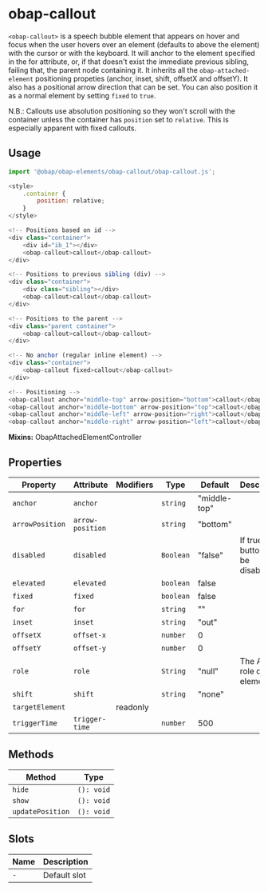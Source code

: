 # obap-callout

`<obap-callout>` is a speech bubble element that appears on hover and focus when the user hovers over an element (defaults to above the element) with the cursor or with the keyboard. It will anchor to the element specified in the for attribute, or, if that doesn't exist the immediate previous sibling, failing that, the parent node containing it. It inherits all the `obap-attached-element` positioning propeties (anchor, inset, shift, offsetX and offsetY). It also has a positional arrow direction that can be set. You can also position it as a normal element by setting `fixed` to `true`.

N.B.: Callouts use absolution positioning so they won't scroll with the container unless the container has `position` set to `relative`. This is especially apparent with fixed callouts.

## Usage

```javascript
import '@obap/obap-elements/obap-callout/obap-callout.js';

<style>
    .container {
        position: relative;
    }
</style>

<!-- Positions based on id -->
<div class="container">
    <div id="ib_1"></div>
    <obap-callout>callout</obap-callout>
</div>

<!-- Positions to previous sibling (div) -->
<div class="container">
    <div class="sibling"></div>
    <obap-callout>callout</obap-callout>
</div>

<!-- Positions to the parent -->
<div class="parent container">
    <obap-callout>callout</obap-callout>
</div>

<!-- No anchor (regular inline element) -->
<div class="container">
    <obap-callout fixed>callout</obap-callout>
</div>

<!-- Positioning -->
<obap-callout anchor="middle-top" arrow-position="bottom">callout</obap-callout>
<obap-callout anchor="middle-bottom" arrow-position="top">callout</obap-callout>
<obap-callout anchor="middle-left" arrow-position="right">callout</obap-callout>
<obap-callout anchor="middle-right" arrow-position="left">callout</obap-callout>
```

**Mixins:** ObapAttachedElementController

## Properties

| Property        | Attribute        | Modifiers | Type      | Default      | Description                           |
|-----------------|------------------|-----------|-----------|--------------|---------------------------------------|
| `anchor`        | `anchor`         |           | `string`  | "middle-top" |                                       |
| `arrowPosition` | `arrow-position` |           | `string`  | "bottom"     |                                       |
| `disabled`      | `disabled`       |           | `Boolean` | "false"      | If true, the button will be disabled. |
| `elevated`      | `elevated`       |           | `boolean` | false        |                                       |
| `fixed`         | `fixed`          |           | `boolean` | false        |                                       |
| `for`           | `for`            |           | `string`  | ""           |                                       |
| `inset`         | `inset`          |           | `string`  | "out"        |                                       |
| `offsetX`       | `offset-x`       |           | `number`  | 0            |                                       |
| `offsetY`       | `offset-y`       |           | `number`  | 0            |                                       |
| `role`          | `role`           |           | `String`  | "null"       | The ARIA role of the element.         |
| `shift`         | `shift`          |           | `string`  | "none"       |                                       |
| `targetElement` |                  | readonly  |           |              |                                       |
| `triggerTime`   | `trigger-time`   |           | `number`  | 500          |                                       |

## Methods

| Method           | Type       |
|------------------|------------|
| `hide`           | `(): void` |
| `show`           | `(): void` |
| `updatePosition` | `(): void` |

## Slots

| Name | Description  |
|------|--------------|
| `-`  | Default slot |
